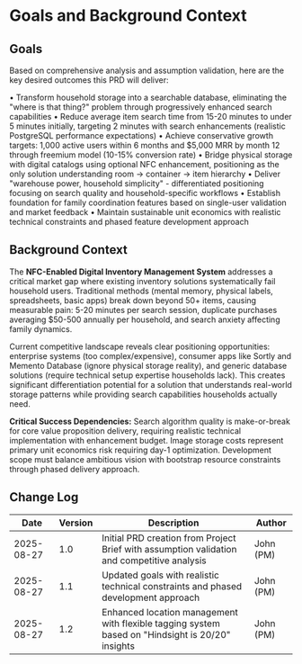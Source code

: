 # Goals and Background Context

## Goals
Based on comprehensive analysis and assumption validation, here are the key desired outcomes this PRD will deliver:

• Transform household storage into a searchable database, eliminating the "where is that thing?" problem through progressively enhanced search capabilities
• Reduce average item search time from 15-20 minutes to under 5 minutes initially, targeting 2 minutes with search enhancements (realistic PostgreSQL performance expectations)
• Achieve conservative growth targets: 1,000 active users within 6 months and $5,000 MRR by month 12 through freemium model (10-15% conversion rate)
• Bridge physical storage with digital catalogs using optional NFC enhancement, positioning as the only solution understanding room → container → item hierarchy
• Deliver "warehouse power, household simplicity" - differentiated positioning focusing on search quality and household-specific workflows
• Establish foundation for family coordination features based on single-user validation and market feedback
• Maintain sustainable unit economics with realistic technical constraints and phased feature development approach

## Background Context

The **NFC-Enabled Digital Inventory Management System** addresses a critical market gap where existing inventory solutions systematically fail household users. Traditional methods (mental memory, physical labels, spreadsheets, basic apps) break down beyond 50+ items, causing measurable pain: 5-20 minutes per search session, duplicate purchases averaging $50-500 annually per household, and search anxiety affecting family dynamics.

Current competitive landscape reveals clear positioning opportunities: enterprise systems (too complex/expensive), consumer apps like Sortly and Memento Database (ignore physical storage reality), and generic database solutions (require technical setup expertise households lack). This creates significant differentiation potential for a solution that understands real-world storage patterns while providing search capabilities households actually need.

**Critical Success Dependencies:** Search algorithm quality is make-or-break for core value proposition delivery, requiring realistic technical implementation with enhancement budget. Image storage costs represent primary unit economics risk requiring day-1 optimization. Development scope must balance ambitious vision with bootstrap resource constraints through phased delivery approach.

## Change Log
| Date | Version | Description | Author |
|------|---------|-------------|---------|
| 2025-08-27 | 1.0 | Initial PRD creation from Project Brief with assumption validation and competitive analysis | John (PM) |
| 2025-08-27 | 1.1 | Updated goals with realistic technical constraints and phased development approach | John (PM) |
| 2025-08-27 | 1.2 | Enhanced location management with flexible tagging system based on "Hindsight is 20/20" insights | John (PM) |
